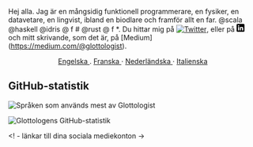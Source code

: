Hej alla. Jag är en mångsidig funktionell programmerare, en fysiker, en datavetare, en lingvist, ibland en biodlare och framför allt en far. @scala @haskell @idris @ f # @rust @ f *.
Du hittar mig på [![Twitter][1.2]][1], eller på [![LinkedIn][3.2]][3] och mitt skrivande, som det är, på [Medium] (https://medium.com/@glottologist).

<p align = "center">
  <a href="/README.md"> Engelska </a>
  .
  <a href="/README_FR.md"> Franska </a>
  ·
  <a href="/README_NL.md"> Nederländska </a>
  ·
  <a href="/README_IT.md"> Italienska </a>

</p>


## GitHub-statistik

![Språken som används mest av Glottologist](https://github-readme-stats.vercel.app/api/top-langs/?username=glottologist&count_private=true&layout=compact&langs_count=10&hide=html,css,javascript,dockerfile&theme=onedark)


![Glottologens GitHub-statistik](https://github-readme-stats.vercel.app/api?username=glottologist&show_icons=true&theme=onedark)


[1.2]: http://i.imgur.com/wWzX9uB.png (Twitter-ikon)
[2.2]: http://i.imgur.com/9I6NRUm.png (github-ikon)
[3.2]: https://github.com/glottologist/glottologist/blob/main/linkedin-3-16.png (linkedin-ikon)

<! - länkar till dina sociala mediekonton ->

[1]: https://twitter.com/theglottologist
[2]: https://github.com/Glottologist
[3]: https://www.linkedin.com/in/jasonridgwaytaylor/
[4]: https://medium.com/@glottologist